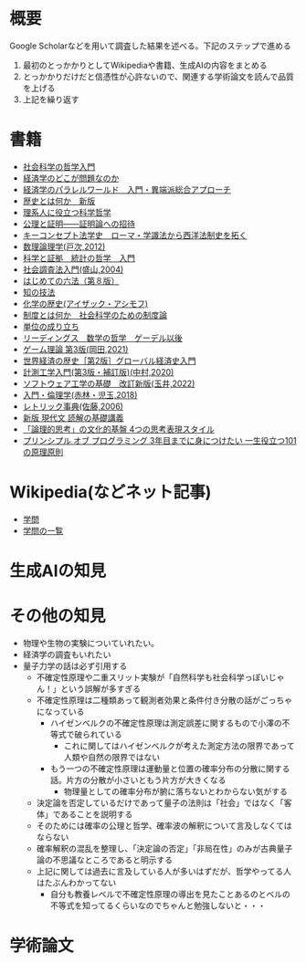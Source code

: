 # 概要
Google Scholarなどを用いて調査した結果を述べる。下記のステップで進める

1. 最初のとっかかりとしてWikipediaや書籍、生成AIの内容をまとめる
1. とっかかりだけだと信憑性が心許ないので、関連する学術論文を読んで品質を上げる
1. 上記を繰り返す

# 書籍
- [社会科学の哲学入門](https://www.keisoshobo.co.jp/book/b588087.html)
- [経済学のどこが問題なのか](https://www.unp.or.jp/ISBN/ISBN978-4-8158-1088-7.html)
- [経済学のパラレルワールド　入門・異端派総合アプローチ](https://www.shinhyoron.co.jp/978-4-7948-1140-0.html)
- [歴史とは何か　新版](https://www.iwanami.co.jp/book/b605144.html)
- [理系人に役立つ科学哲学](https://www.amazon.co.jp/%E7%90%86%E7%B3%BB%E4%BA%BA%E3%81%AB%E5%BD%B9%E7%AB%8B%E3%81%A4%E7%A7%91%E5%AD%A6%E5%93%B2%E5%AD%A6-%E6%A3%AE%E7%94%B0-%E9%82%A6%E4%B9%85/dp/4759814329)
- [公理と証明——証明論への招待](https://www.chikumashobo.co.jp/product/9784480094810/)
- [キーコンセプト法学史　ローマ・学識法から西洋法制史を拓く](https://www.minervashobo.co.jp/book/b634515.html)
- [数理論理学(戸次,2012)](https://www.utp.or.jp/book/b306383.html) 
- [科学と証拠　統計の哲学　入門](https://www.unp.or.jp/ISBN/ISBN978-4-8158-0712-2.html)
- [社会調査法入門(盛山,2004)](https://www.yuhikaku.co.jp/books/detail/4641183058)
- [はじめての六法（第８版）](https://www.jiyu.co.jp/houritsugakushu/detail.php?eid=03923&series_id=s27)
- [知の技法](https://www.utp.or.jp/book/b298418.html)
- [化学の歴史(アイザック・アシモフ)](https://www.chikumashobo.co.jp/product/9784480092823/)
- [制度とは何か　社会科学のための制度論](https://www.amazon.co.jp/%E5%88%B6%E5%BA%A6%E3%81%A8%E3%81%AF%E4%BD%95%E3%81%8B%E2%94%80%E2%94%80%E7%A4%BE%E4%BC%9A%E7%A7%91%E5%AD%A6%E3%81%AE%E3%81%9F%E3%82%81%E3%81%AE%E5%88%B6%E5%BA%A6%E8%AB%96-%E3%83%95%E3%83%A9%E3%83%B3%E3%83%81%E3%82%A7%E3%82%B9%E3%82%B3%E3%83%BB%E3%82%B0%E3%82%A1%E3%83%A9/dp/4766425650)
- [単位の成り立ち](https://www.kouseisha.com/book/b211914.html)
- [リーディングス　数学の哲学　ゲーデル以後](https://www.keisoshobo.co.jp/book/b26610.html)
- [ゲーム理論 第3版(岡田,2021)](https://www.yuhikaku.co.jp/books/detail/9784641165779)
- [世界経済の歴史［第2版］グローバル経済史入門](https://www.unp.or.jp/ISBN/ISBN978-4-8158-0997-3.html)
- [計測工学入門(第3版・補訂版)(中村,2020)](https://www.morikita.co.jp/books/mid/066294)
- [ソフトウェア工学の基礎　改訂新版(玉井,2022)](https://www.iwanami.co.jp/book/b606533.html)
- [入門・倫理学(赤林・児玉,2018)](https://www.keisoshobo.co.jp/book/b341346.html)
- [レトリック事典(佐藤,2006)](https://www.taishukan.co.jp/book/b197691.html)
- [新版 現代文 読解の基礎講義](https://www.bun-eido.co.jp/store/detail/24510/)
- [「論理的思考」の文化的基盤 4つの思考表現スタイル](https://www.iwanami.co.jp/book/b631492.html)
- [プリンシプル オブ プログラミング 3年目までに身につけたい 一生役立つ101の原理原則](https://www.shuwasystem.co.jp/book/9784798046143.html)

# Wikipedia(などネット記事)
- [学問](https://ja.wikipedia.org/wiki/%E5%AD%A6%E5%95%8F)
- [学問の一覧](https://ja.wikipedia.org/wiki/%E5%AD%A6%E5%95%8F%E3%81%AE%E4%B8%80%E8%A6%A7)

# 生成AIの知見


# その他の知見
- 物理や生物の実験についていれたい。
- 経済学の調査もいれたい
- 量子力学の話は必ず引用する
  - 不確定性原理や二重スリット実験が「自然科学も社会科学っぽいじゃん！」という誤解が多すぎる
  - 不確定性原理は二種類あって観測者効果と条件付き分散の話がごっちゃになっている
    - ハイゼンベルクの不確定性原理は測定誤差に関するもので小澤の不等式で破られている
      - これに関してはハイゼンベルクが考えた測定方法の限界であって人類や自然の限界ではない
    - もう一つの不確定性原理は運動量と位置の確率分布の分散に関する話。片方の分散が小さいともう片方が大きくなる
      - 物理量としての確率分布が腑に落ちないとわからない気がする
  - 決定論を否定しているだけであって量子の法則は「社会」ではなく「客体」であることを説明する
  - そのためには確率の公理と哲学、確率波の解釈について言及しなくてはならない
  - 確率解釈の混乱を整理し、「決定論の否定」「非局在性」のみが古典量子論の不思議なところであると明示する
  - 上記に関しては過去に言及している人が多いはずだが、哲学やってる人はたぶんわかってない
    - 自分も教養レベルで不確定性原理の導出を見たことあるのとベルの不等式を知ってるくらいなのでちゃんと勉強しないと・・・
# 学術論文
